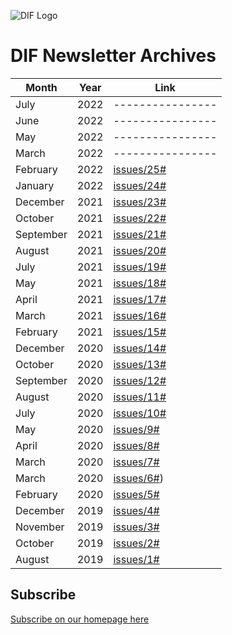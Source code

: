 ![DIF Logo](https://raw.githubusercontent.com/decentralized-identity/universal-resolver/master/docs/logo-dif.png)

# DIF Newsletter Archives


| Month | Year | Link | 
| ----------- | -------------- | ---------------- |
| July | 2022 | ---------------- |
| June | 2022 | ---------------- |
| May | 2022 | ---------------- |
| March | 2022 | ---------------- |
| February | 2022 |[issues/25#](https://blog.identity.foundation/dif-monthly-25/)
| January | 2022 |[issues/24#](https://blog.identity.foundation/dif-monthly-24)
| December | 2021 | [issues/23#](https://blog.identity.foundation/dif-monthly-23/) 
| October | 2021 | [issues/22#](https://blog.identity.foundation/dif-monthly-22/) 
| September | 2021 | [issues/21#](https://blog.identity.foundation/dif-monthly-21/) 
| August | 2021 | [issues/20#](https://blog.identity.foundation/dif-monthly-20/) 
| July | 2021 | [issues/19#](https://blog.identity.foundation/dif-monthly-19/) 
| May | 2021 | [issues/18#](https://blog.identity.foundation/dif-monthly-18/) 
| April | 2021 | [issues/17#](https://blog.identity.foundation/dif-monthly-17/) 
| March | 2021 | [issues/16#](https://blog.identity.foundation/dif-monthly-16/) 
| February | 2021 |[issues/15#](https://blog.identity.foundation/dif-monthly-15/)
| December | 2020 | [issues/14#](https://blog.identity.foundation/dif-monthly-14/) 
| October | 2020 | [issues/13#](https://blog.identity.foundation/dif-monthly-13/) 
| September | 2020 | [issues/12#](https://blog.identity.foundation/dif-monthly-12/) 
| August | 2020 | [issues/11#](https://blog.identity.foundation/dif-monthly-11/) 
| July | 2020 | [issues/10#](https://blog.identity.foundation/dif-monthly-10/) 
| May | 2020 | [issues/9#](https://blog.identity.foundation/dif-monthly-9/) 
| April | 2020 | [issues/8#](https://blog.identity.foundation/dif-monthly-8/) 
| March | 2020 | [issues/7#](https://blog.identity.foundation/dif-monthly-7/) 
| March | 2020 | [issues/6#](https://blog.identity.foundation/dif-monthly-6/)) 
| February | 2020 | [issues/5#](https://blog.identity.foundation/dif-monthly-5/) 
| December | 2019 | [issues/4#](https://blog.identity.foundation/dif-monthly-4/) 
| November | 2019 | [issues/3#](https://blog.identity.foundation/dif-monthly-3/)
| October | 2019 | [issues/2#](https://blog.identity.foundation/dif-monthly-2/)
| August | 2019 | [issues/1#](https://blog.identity.foundation/dif-monthly-1-edit-c/)


## Subscribe

[Subscribe on our homepage here](https://identity.foundation/)
